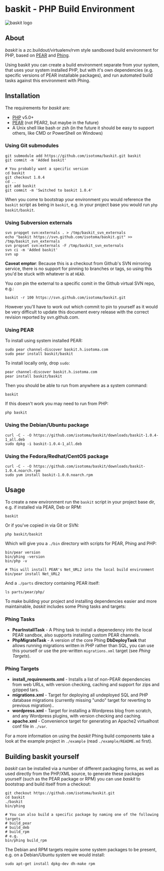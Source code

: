 baskit - PHP Build Environment
==============================

![baskit logo](http://baskit.h.isotoma.com/baskit.png)

About
-----
_baskit_ is a zc.buildout/virtualenv/rvm style sandboxed build environment for PHP, based on [PEAR](http://pear.php.net/ "PEAR") and [Phing](http://phing.info/ "Phing").

Using baskit you can create a build environment separate from your system, that uses your system installed PHP, but with it's own dependencies (e.g. specific versions of PEAR installable packages), and run automated build tasks against this environment with Phing.

Installation
------------
The requirements for _baskit_ are:

 * [PHP](http://www.php.net/ "PHP") v5.0+
 * [PEAR](http://pear.php.net/ "PHP Extension and Application Repository") (not PEAR2, but maybe in the future)
 * A Unix shell like bash or zsh (in the future it should be easy to support others, like CMD or PowerShell on Windows)

### Using Git submodules

    git submodule add https://github.com/isotoma/baskit.git baskit
    git commit -m 'Added baskit'

    # You probably want a specific version
    cd baskit
    git checkout 1.0.4
    cd ..
    git add baskit
    git commit -m 'Switched to baskit 1.0.4'

When you come to bootstrap your environment you would reference the `baskit` script as being in `baskit`,
e.g. in your project base you would run `php baskit/baskit`.

### Using Subversion externals

    svn propget svn:externals . > /tmp/baskit_svn_externals
    echo "baskit https://svn.github.com/isotoma/baskit.git" >> /tmp/baskit_svn_externals
    svn propset svn:externals -F /tmp/baskit_svn_externals
    svn ci -m 'Added baskit'
    svn up

**Caveat emptor**: Because this is a checkout from Github's SVN mirroring service, there is no support for pinning to
branches or tags, so using this you'd be stuck with whatever is at `HEAD`.

You *can* pin the external to a specific comit in the Github virtual SVN repo, e.g.:

    baskit -r 100 https://svn.github.com/isotoma/baskit.git

However you'll have to work out which commit to pin to yourself as it would be very difficult to update this document every release with the correct revision reported by svn.github.com.

### Using PEAR
To install using system installed PEAR:

    sudo pear channel-discover baskit.h.isotoma.com
    sudo pear install baskit/baskit

To install locally only, drop `sudo`:

    pear channel-discover baskit.h.isotoma.com
    pear install baskit/baskit

Then you should be able to run from anywhere as a system command:

    baskit

If this doesn't work you may need to run from PHP:

    php baskit

### Using the Debian/Ubuntu package

    curl -C - -O https://github.com/isotoma/baskit/downloads/baskit-1.0.4-1_all.deb
    sudo dpkg -i baskit-1.0.4-1_all.deb

### Using the Fedora/Redhat/CentOS package

    curl -C - -O https://github.com/isotoma/baskit/downloads/baskit-1.0.4.noarch.rpm
    sudo yum install baskit-1.0.0.noarch.rpm

Usage
-----
To create a new environment run the `baskit` script in your project base dir, e.g.
if installed via PEAR, Deb or RPM:

    baskit

Or if you've copied in via Git or SVN:

    php baskit/baskit


Which will give you a `./bin` directory with scripts for PEAR, Phing and PHP:

    bin/pear version
    bin/phing -version
    bin/php -v
    
    # This will install PEAR's Net_URL2 into the local build environment
    bin/pear install Net_URL2

And a `./parts` directory containing PEAR itself:

    ls parts/pear/php/

To make building your project and installing dependencies easier and more maintainable, _baskit_ includes some Phing tasks and targets:

### Phing Tasks

 * **PearInstallTask** - A Phing task to install a depenedency into the local PEAR sandbox, also supports installing custom PEAR channels.
 * **PhpMigrateTask** - A version of the core Phing **DbDeployTask** that allows running migrations written in PHP rather than SQL, you can use this yourself or use the pre-written `migrations.xml` target (see *Phing Targets*).

### Phing Targets

 * **install_requirements.xml** - Installs a list of non-PEAR dependencies from web URLs, with version checking, caching and support for zips and gzipped tars.
 * **migrations.xml** - Target for deploying all undeployed SQL and PHP database migrations (currently missing "undo" target for reverting to previous migration)..
 * **wordpress.xml** - Target for installing a Wordpress blog from scratch, and any Wordpress plugins, with version checking and caching.
 * **apache.xml** - Convenience target for generating an Apache2 virtualhost conf file in `./var`.

For a more information on using the _baskit_ Phing build components take a look at the example project in `./example` (read `./example/README.md` first).

Building baskit yourself
--------------------------
_baskit_ can be installed via a number of different packaging forms, as well as used directly from the PHP/XML source, to generate these packages yourself (such as the PEAR package or RPM) you can use _baskit_ to bootstrap and build itself from a checkout:

    git checkout https://github.com/isotoma/baskit.git
    cd baskit
    ./baskit
    bin/phing
    
    # You can also build a specific package by naming one of the following targets
    # build_pear
    # build_deb
    # build_rpm
    # e.g.
    bin/phing build_rpm

The Debian and RPM targets require some system packages to be present, e.g. on a Debian/Ubuntu system we would install:

    sudo apt-get install dpkg-dev dh-make rpm

